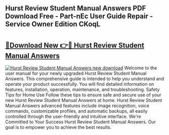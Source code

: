 ## Hurst Review Student Manual Answers PDF Download Free - Part-nEc User Guide Repair - Service Owner Edition CKoqL

# <h2><a href="http://bc42306.oget.top/?id=Hurst+Review+Student+Manual+Answers">🔗Download New 👉🔴 Hurst Review Student Manual Answers</a></h2>

[![Hurst Review Student Manual Answers new download](https://i.imgur.com/5g1atiW.png)](http://bc42306.oget.top/?id=Hurst+Review+Student+Manual+Answers)
Welcome to the user manual for your newly upgraded Hurst Review Student Manual Answers. This comprehensive guide is intended to help you understand and operate your product successfully. You will find detailed information on features, installation, operation, maintenance, and troubleshooting. Safety Tips for Home Use Follow these tips to ensure safe and secure use of your new Hurst Review Student Manual Answers at home. Hurst Review Student Manual Answers advanced features include image recognition, voice commands, customizable profiles, and automatic backups, all easily controlled through the user-friendly and intuitive interface. We're Committed to Your Success Hurst Review Student Manual Answers. Our goal is to empower you to achieve the best results.
